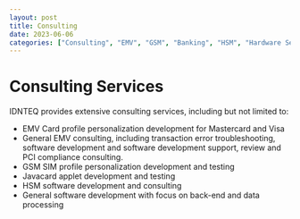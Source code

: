```yaml
---
layout: post
title: Consulting
date: 2023-06-06
categories: ["Consulting", "EMV", "GSM", "Banking", "HSM", "Hardware Security Module", "Thales", "Safenet", "PKCS11"]
---
```


# Consulting Services

IDNTEQ provides extensive consulting services, including but not limited to:
- EMV Card profile personalization development for Mastercard and Visa
- General EMV consulting, including transaction error troubleshooting, software development and software development support, review and PCI compliance consulting.
- GSM SIM profile personalization development and testing
- Javacard applet development and testing
- HSM software development and consulting
- General software development with focus on back-end and data processing
